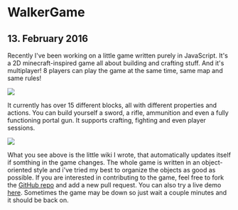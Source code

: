 # WalkerGame
## 13. February 2016

Recently I've been working on a little game written purely in JavaScript. It's a 2D minecraft-inspired game all about building and crafting stuff. And it's multiplayer! 8 players can play the game at the same time, same map and same rules!

![](%%PATH%%/screenshot.jpg)

It currently has over 15 different blocks, all with different properties and actions. You can build yourself a sword, a rifle, ammunition and even a fully functioning portal gun. It supports crafting, fighting and even player sessions.

![](%%PATH%%/wiki.jpg)

What you see above is the little wiki I wrote, that automatically updates itself if somthing in the game changes.
The whole game is written in an object-oriented style and i've tried my best to organize the objects as good as possible.
If you are interested in contributing to the game, feel free to fork the [GitHub repo](https://github.com/KCreate/walkerGame) and add a new pull request. You can also try a live demo [here](http://leonardschuetz.ch:7217/c/). Sometimes the game may be down so just wait a couple minutes and it should be back on.
